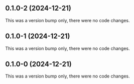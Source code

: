 ## 0.1.0-2 (2024-12-21)

This was a version bump only, there were no code changes.

## 0.1.0-1 (2024-12-21)

This was a version bump only, there were no code changes.

## 0.1.0-0 (2024-12-21)

This was a version bump only, there were no code changes.